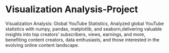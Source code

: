# Visualization Analysis-Project
Visualization Analysis: Global YouTube Statistics, 
Analyzed global YouTube statistics with numpy, pandas, matplotlib, and seaborn,delivering valuable insights into top creators' subscribers, views, earnings, and more, benefiting content creators, data enthusiasts, and those interested in the evolving online content landscape.
